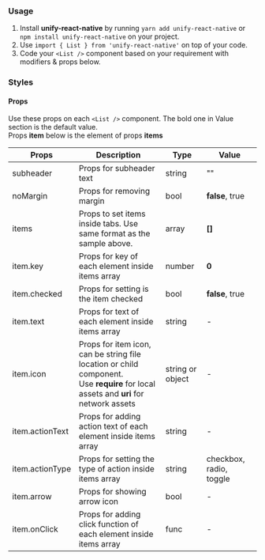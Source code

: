 ### Usage

1. Install **unify-react-native** by running `yarn add unify-react-native` or `npm install unify-react-native` on your project.
2. Use `import { List } from 'unify-react-native'` on top of your code.
3. Code your `<List />` component based on your requirement with modifiers & props below.



### Styles

#### Props

Use these props on each `<List />` component. The bold one in Value section is the default value.<br />
Props **item** below is the element of props **items**

| Props            | Description                         | Type            | Value
|---------------------|----------------------------------|-----------------|---------------------|
| subheader        | Props for subheader text            | string          | ""
| noMargin         | Props for removing margin           | bool            | **false**, true
| items   | Props to set items inside tabs. Use same format as the sample above.  | array | **[]**
| item.key  | Props for key of each element inside items array | number | **0**
| item.checked  | Props for setting is the item checked | bool | **false**, true
| item.text  | Props for text of each element inside items array  | string  | -
| item.icon  | Props for item icon, can be string file location or child component.<br />Use **require** for local assets and **uri** for network assets  | string or object  | -
| item.actionText | Props for adding action text of each element inside items array   | string  | -
| item.actionType | Props for setting the type of action inside items array   | string  | checkbox, radio, toggle
| item.arrow  | Props for showing arrow icon  | bool | -
| item.onClick  | Props for adding click function of each element inside items array  | func | -
